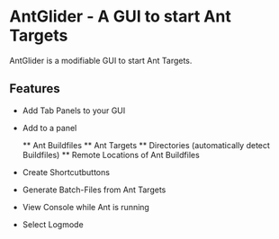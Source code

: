 # AntGlider - A GUI to start Ant Targets
AntGlider is a modifiable GUI to start Ant Targets.
## Features
* Add Tab Panels to your GUI
* Add to a panel

   ** Ant Buildfiles
   ** Ant Targets
   ** Directories (automatically detect Buildfiles)
   ** Remote Locations of Ant Buildfiles

* Create Shortcutbuttons
* Generate Batch-Files from Ant Targets
* View Console while Ant is running
* Select Logmode
    
 